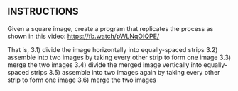 ## INSTRUCTIONS

Given a square image, create a program that replicates the process as shown in this video: https://fb.watch/pWLNqOIQPE/

That is, 
	3.1) divide the image horizontally into equally-spaced strips
	3.2) assemble into two images by taking every other strip to form one image
	3.3) merge the two images
	3.4) divide the merged image vertically into equally-spaced strips
	3.5) assemble into two images again by taking every other strip to form one image
	3.6) merge the two images
